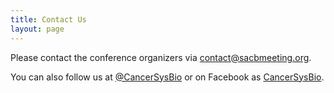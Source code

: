 ```yaml
---
title: Contact Us
layout: page
---
```


Please contact the conference organizers via [contact@sacbmeeting.org](mailto:contact@sacbmeeting.org).

You can also follow us at [@CancerSysBio](https://twitter.com/CancerSysBio) or on Facebook as [CancerSysBio](https://www.facebook.com/CancerSysBio/).
